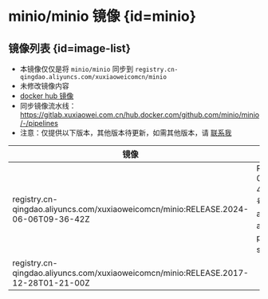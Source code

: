 # minio/minio 镜像 {id=minio}

## 镜像列表 {id=image-list}

- 本镜像仅仅是将 `minio/minio` 同步到 `registry.cn-qingdao.aliyuncs.com/xuxiaoweicomcn/minio`
- 未修改镜像内容
- [docker hub 镜像](https://hub.docker.com/r/minio/minio)
- 同步镜像流水线：https://gitlab.xuxiaowei.com.cn/hub.docker.com/github.com/minio/minio/-/pipelines
- 注意：仅提供以下版本，其他版本待更新，如需其他版本，请 [联系我](../../../guide/website.md)

| 镜像                                                                                 | 说明                                                                 |
|------------------------------------------------------------------------------------|--------------------------------------------------------------------|
| registry.cn-qingdao.aliyuncs.com/xuxiaoweicomcn/minio:RELEASE.2024-06-06T09-36-42Z | RELEASE.2024-06-06T09-36-42Z 代表版本号，支持：amd64、arm64、ppc64le、s390x 平台 |
| registry.cn-qingdao.aliyuncs.com/xuxiaoweicomcn/minio:RELEASE.2017-12-28T01-21-00Z |                                                                    |

<style>

._image_registry_cn-qingdao_aliyuncs_com_xuxiaoweicomcn_minio table tr th:nth-child(1), 
._image_registry_cn-qingdao_aliyuncs_com_xuxiaoweicomcn_minio table tr td:nth-child(1) {
    min-width: 635px;
}

._image_registry_cn-qingdao_aliyuncs_com_xuxiaoweicomcn_minio table tr th:nth-child(2), 
._image_registry_cn-qingdao_aliyuncs_com_xuxiaoweicomcn_minio table tr td:nth-child(2) {
    min-width: 640px;
}

</style>
